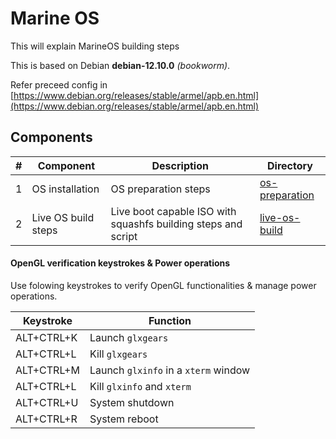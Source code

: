 # Marine OS 

This will explain MarineOS building steps

This is based on Debian **debian-12.10.0** *(bookworm)*.

Refer preceed config in [https://www.debian.org/releases/stable/armel/apb.en.html](https://www.debian.org/releases/stable/armel/apb.en.html)

## Components 
| # | Component | Description | Directory |
| --- | --- | --- | --- |
| 1 | OS installation | OS preparation steps | [os-preparation](os-preparation) |
| 2 | Live OS build steps | Live boot capable ISO with squashfs building steps and script | [live-os-build](live-os-build) |


#### OpenGL verification keystrokes & Power operations
Use folowing keystrokes to verify OpenGL functionalities & manage power operations.

| Keystroke | Function |
| --- | --- |
| ALT+CTRL+K | Launch `glxgears` |
| ALT+CTRL+L | Kill `glxgears` |
| ALT+CTRL+M | Launch `glxinfo` in a `xterm` window |
| ALT+CTRL+L | Kill `glxinfo` and `xterm` |
| ALT+CTRL+U | System shutdown  |
| ALT+CTRL+R | System reboot |